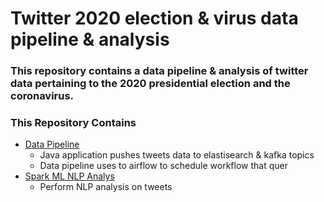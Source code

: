 # Twitter 2020 election & virus data pipeline & analysis  #

### This repository contains a data pipeline & analysis of twitter data pertaining to the 2020 presidential election and the coronavirus.

### This Repository Contains ###
* [Data Pipeline](pipeline/README.md)
    * Java application pushes tweets data to elastisearch & kafka topics
    * Data pipeline uses to airflow to schedule workflow that quer
* [Spark ML NLP Analys](analysis/README.md)
    * Perform NLP analysis on tweets
  
  
  